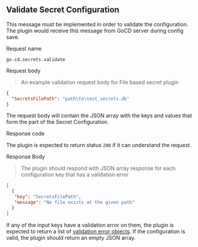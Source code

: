## Validate Secret Configuration

This message must be implemented in order to validate the configuration. The plugin would receive this message from GoCD server during config save.

<p class='request-name-heading'>Request name</p>

`go.cd.secrets.validate`

<p class='request-body-heading'>Request body</p>

> An example validation request body for File based secret plugin

```json
{
  "SecretsFilePath": "path\to\test_secrets.db"
}
```

The request body will contain the JSON array with the keys and values that form the part of the Secret Configuration.

<p class='response-code-heading'>Response code</p>

The plugin is expected to return status `200` if it can understand the request.

<p class='response-body-heading'>Response Body</p>

> The plugin should respond with JSON array response for each configuration key that has a validation error

```json
[
  {
   "key": "SecretsFilePath",
   "message": "No file exists at the given path"
  }
]
```

If any of the input keys have a validation error on them, the plugin is expected to return a list of [validation error objects](#the-validation-error-object). If the configuration is valid, the plugin should return an empty JSON array.
